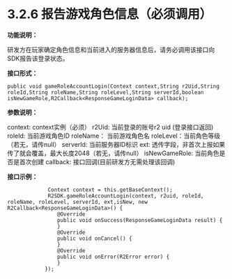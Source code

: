 # 3.2.6 报告游戏角色信息（必须调用）

**功能说明：**

研发方在玩家确定角色信息和当前进入的服务器信息后，请务必调用该接口向SDK报告该登录状态。

**接口形式：**

```text
public void gameRoleAccountLogin(Context context,String r2Uid,String roleId,String roleName,String roleLevel,String serverId,boolean isNewGameRole,R2Callback<ResponseGameLoginData> callback);
```

**参数说明：**

context: context实例（必须） r2Uid: 当前登录的账号r2 uid \(登录接口返回\) roleId: 当前游戏角色ID roleName： 当前游戏角色名 roleLevel：当前角色等级（若无，请传null） serverId: 当前服务器ID标识 ext: 透传字段，非首次上报如果传了就会覆盖，最大长度2048（若无，请传null） isNewGameRole: 当前角色是否是首次创建 callback: 接口回调\(目前研发方无需处理该回调\)

**接口示例：**

```text
             Context context = this.getBaseContext();
             R2SDK.gameRoleAccountLogin(context, r2uid, roleId, roleName, roleLevel, serverId, ext,isNew, new R2Callback<ResponseGameLoginData>() {
                @Override
                public void onSuccess(ResponseGameLoginData result) {
                }
                @Override
                public void onCancel() {
                }
                @Override
                public void onError(R2Error error) {
                }
            });
```

